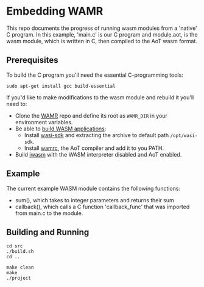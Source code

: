 # Embedding WAMR

This repo documents the progress of running wasm modules from a 'native' 
C program. In this example, 'main.c' is our C program and module.aot, is 
the wasm module, which is written in C, then compiled to the AoT wasm
format.

## Prerequisites

To build the C program you'll need the essential C-programming tools:

```
sudo apt-get install gcc build-essential
```

If you'd like to make modifications to the wasm module and rebuild it you'll 
need to:
* Clone the [WAMR](https://github.com/bytecodealliance/wasm-micro-runtime)
repo and define its root as ```WAMR_DIR``` in your environment variables.
* Be able to [build WASM applications](https://github.com/bytecodealliance/wasm-micro-runtime/blob/main/doc/build_wasm_app.md):
	* Install [wasi-sdk](https://github.com/WebAssembly/wasi-sdk/releases)
and extracting the archive to default path ```/opt/wasi-sdk```.
	* Install [wamrc](https://github.com/bytecodealliance/wasm-micro-runtime#build-wamrc-aot-compiler),
the AoT compiler and add it to you PATH.
* Build [iwasm](https://github.com/bytecodealliance/wasm-micro-runtime/blob/main/doc/build_wamr.md)
with the WASM interpreter disabled and AoT enabled.

## Example

The current example WASM module contains the following functions:
* sum(), which takes to integer parameters and returns their sum
* callback(), which calls a C function 'callback_func' that was imported
from main.c to the module. 

## Building and Running

```
cd src
./build.sh
cd ..

make clean
make
./project
```




